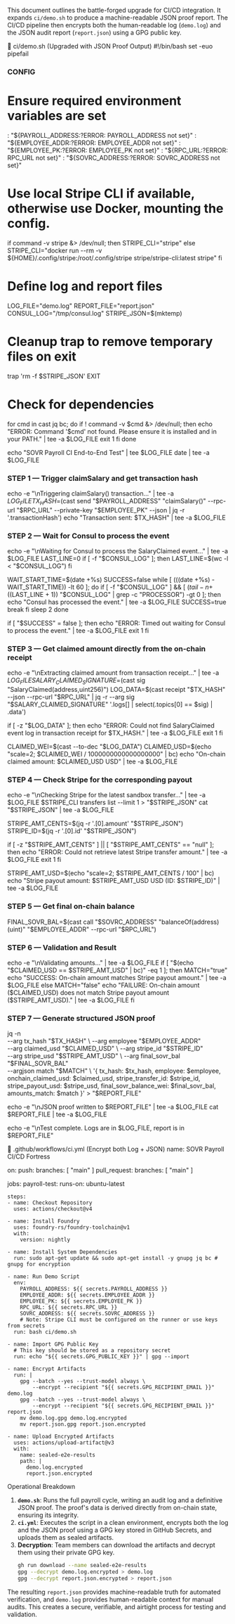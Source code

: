 This document outlines the battle-forged upgrade for CI/CD integration. It expands `ci/demo.sh` to produce a machine-readable JSON proof report. The CI/CD pipeline then encrypts both the human-readable log (`demo.log`) and the JSON audit report (`report.json`) using a GPG public key.

📜 ci/demo.sh (Upgraded with JSON Proof Output)
#!/bin/bash
set -euo pipefail

### CONFIG
# Ensure required environment variables are set
: "${PAYROLL_ADDRESS:?ERROR: PAYROLL_ADDRESS not set}"
: "${EMPLOYEE_ADDR:?ERROR: EMPLOYEE_ADDR not set}"
: "${EMPLOYEE_PK:?ERROR: EMPLOYEE_PK not set}"
: "${RPC_URL:?ERROR: RPC_URL not set}"
: "${SOVRC_ADDRESS:?ERROR: SOVRC_ADDRESS not set}"

# Use local Stripe CLI if available, otherwise use Docker, mounting the config.
if command -v stripe &> /dev/null; then
    STRIPE_CLI="stripe"
else
    STRIPE_CLI="docker run --rm -v ${HOME}/.config/stripe:/root/.config/stripe stripe/stripe-cli:latest stripe"
fi

# Define log and report files
LOG_FILE="demo.log"
REPORT_FILE="report.json"
CONSUL_LOG="/tmp/consul.log"
STRIPE_JSON=$(mktemp)

# Cleanup trap to remove temporary files on exit
trap 'rm -f $STRIPE_JSON' EXIT

# Check for dependencies
for cmd in cast jq bc; do
    if ! command -v $cmd &> /dev/null; then
        echo "ERROR: Command '$cmd' not found. Please ensure it is installed and in your PATH." | tee -a $LOG_FILE
        exit 1
    fi
done

echo "SOVR Payroll CI End-to-End Test" | tee $LOG_FILE
date | tee -a $LOG_FILE

### STEP 1 — Trigger claimSalary and get transaction hash
echo -e "\nTriggering claimSalary() transaction..." | tee -a $LOG_FILE
TX_HASH=$(cast send "$PAYROLL_ADDRESS" "claimSalary()" --rpc-url "$RPC_URL" --private-key "$EMPLOYEE_PK" --json | jq -r '.transactionHash')
echo "Transaction sent: $TX_HASH" | tee -a $LOG_FILE

### STEP 2 — Wait for Consul to process the event
echo -e "\nWaiting for Consul to process the SalaryClaimed event..." | tee -a $LOG_FILE
LAST_LINE=0
if [ -f "$CONSUL_LOG" ]; then
    LAST_LINE=$(wc -l < "$CONSUL_LOG")
fi

WAIT_START_TIME=$(date +%s)
SUCCESS=false
while [ $(($(date +%s) - WAIT_START_TIME)) -lt 60 ]; do
    if [ -f "$CONSUL_LOG" ] && [ $(tail -n +$((LAST_LINE + 1)) "$CONSUL_LOG" | grep -c "PROCESSOR") -gt 0 ]; then
        echo "Consul has processed the event." | tee -a $LOG_FILE
        SUCCESS=true
        break
    fi
    sleep 2
done

if [ "$SUCCESS" = false ]; then
    echo "ERROR: Timed out waiting for Consul to process the event." | tee -a $LOG_FILE
    exit 1
fi

### STEP 3 — Get claimed amount directly from the on-chain receipt
echo -e "\nExtracting claimed amount from transaction receipt..." | tee -a $LOG_FILE
SALARY_CLAIMED_SIGNATURE=$(cast sig "SalaryClaimed(address,uint256)")
LOG_DATA=$(cast receipt "$TX_HASH" --json --rpc-url "$RPC_URL" | jq -r --arg sig "$SALARY_CLAIMED_SIGNATURE" '.logs[] | select(.topics[0] == $sig) | .data')

if [ -z "$LOG_DATA" ]; then
    echo "ERROR: Could not find SalaryClaimed event log in transaction receipt for $TX_HASH." | tee -a $LOG_FILE
    exit 1
fi

CLAIMED_WEI=$(cast --to-dec "$LOG_DATA")
CLAIMED_USD=$(echo "scale=2; $CLAIMED_WEI / 1000000000000000000" | bc)
echo "On-chain claimed amount: $CLAIMED_USD USD" | tee -a $LOG_FILE

### STEP 4 — Check Stripe for the corresponding payout
echo -e "\nChecking Stripe for the latest sandbox transfer..." | tee -a $LOG_FILE
$STRIPE_CLI transfers list --limit 1 > "$STRIPE_JSON"
cat "$STRIPE_JSON" | tee -a $LOG_FILE

STRIPE_AMT_CENTS=$(jq -r '.[0].amount' "$STRIPE_JSON")
STRIPE_ID=$(jq -r '.[0].id' "$STRIPE_JSON")

if [ -z "$STRIPE_AMT_CENTS" ] || [ "$STRIPE_AMT_CENTS" == "null" ]; then
    echo "ERROR: Could not retrieve latest Stripe transfer amount." | tee -a $LOG_FILE
    exit 1
fi

STRIPE_AMT_USD=$(echo "scale=2; $STRIPE_AMT_CENTS / 100" | bc)
echo "Stripe payout amount: $STRIPE_AMT_USD USD (ID: $STRIPE_ID)" | tee -a $LOG_FILE

### STEP 5 — Get final on-chain balance
FINAL_SOVR_BAL=$(cast call "$SOVRC_ADDRESS" "balanceOf(address)(uint)" "$EMPLOYEE_ADDR" --rpc-url "$RPC_URL")

### STEP 6 — Validation and Result
echo -e "\nValidating amounts..." | tee -a $LOG_FILE
if [ "$(echo "$CLAIMED_USD == $STRIPE_AMT_USD" | bc)" -eq 1 ]; then
  MATCH="true"
  echo "SUCCESS: On-chain amount matches Stripe payout amount." | tee -a $LOG_FILE
else
  MATCH="false"
  echo "FAILURE: On-chain amount ($CLAIMED_USD) does not match Stripe payout amount ($STRIPE_AMT_USD)." | tee -a $LOG_FILE
fi

### STEP 7 — Generate structured JSON proof
jq -n \
  --arg tx_hash "$TX_HASH" \
  --arg employee "$EMPLOYEE_ADDR" \
  --arg claimed_usd "$CLAIMED_USD" \
  --arg stripe_id "$STRIPE_ID" \
  --arg stripe_usd "$STRIPE_AMT_USD" \
  --arg final_sovr_bal "$FINAL_SOVR_BAL" \
  --argjson match "$MATCH" \
  '{ tx_hash: $tx_hash, employee: $employee, onchain_claimed_usd: $claimed_usd, stripe_transfer_id: $stripe_id, stripe_payout_usd: $stripe_usd, final_sovr_balance_wei: $final_sovr_bal, amounts_match: $match }' > "$REPORT_FILE"

echo -e "\nJSON proof written to $REPORT_FILE" | tee -a $LOG_FILE
cat $REPORT_FILE | tee -a $LOG_FILE

echo -e "\nTest complete. Logs are in $LOG_FILE, report is in $REPORT_FILE"

📜 .github/workflows/ci.yml (Encrypt both Log + JSON)
name: SOVR Payroll CI/CD Fortress

on:
  push:
    branches: [ "main" ]
  pull_request:
    branches: [ "main" ]

jobs:
  payroll-test:
    runs-on: ubuntu-latest

    steps:
    - name: Checkout Repository
      uses: actions/checkout@v4

    - name: Install Foundry
      uses: foundry-rs/foundry-toolchain@v1
      with:
        version: nightly

    - name: Install System Dependencies
      run: sudo apt-get update && sudo apt-get install -y gnupg jq bc # gnupg for encryption

    - name: Run Demo Script
      env:
        PAYROLL_ADDRESS: ${{ secrets.PAYROLL_ADDRESS }}
        EMPLOYEE_ADDR: ${{ secrets.EMPLOYEE_ADDR }}
        EMPLOYEE_PK: ${{ secrets.EMPLOYEE_PK }}
        RPC_URL: ${{ secrets.RPC_URL }}
        SOVRC_ADDRESS: ${{ secrets.SOVRC_ADDRESS }}
        # Note: Stripe CLI must be configured on the runner or use keys from secrets
      run: bash ci/demo.sh

    - name: Import GPG Public Key
      # This key should be stored as a repository secret
      run: echo "${{ secrets.GPG_PUBLIC_KEY }}" | gpg --import

    - name: Encrypt Artifacts
      run: |
        gpg --batch --yes --trust-model always \
            --encrypt --recipient "${{ secrets.GPG_RECIPIENT_EMAIL }}" demo.log
        gpg --batch --yes --trust-model always \
            --encrypt --recipient "${{ secrets.GPG_RECIPIENT_EMAIL }}" report.json
        mv demo.log.gpg demo.log.encrypted
        mv report.json.gpg report.json.encrypted

    - name: Upload Encrypted Artifacts
      uses: actions/upload-artifact@v3
      with:
        name: sealed-e2e-results
        path: |
          demo.log.encrypted
          report.json.encrypted

Operational Breakdown
1.  **`demo.sh`**: Runs the full payroll cycle, writing an audit log and a definitive JSON proof. The proof's data is derived directly from on-chain state, ensuring its integrity.
2.  **`ci.yml`**: Executes the script in a clean environment, encrypts both the log and the JSON proof using a GPG key stored in GitHub Secrets, and uploads them as sealed artifacts.
3.  **Decryption**: Team members can download the artifacts and decrypt them using their private GPG key.
    ```bash
    gh run download --name sealed-e2e-results
    gpg --decrypt demo.log.encrypted > demo.log
    gpg --decrypt report.json.encrypted > report.json
    ```
The resulting `report.json` provides machine-readable truth for automated verification, and `demo.log` provides human-readable context for manual audits. This creates a secure, verifiable, and airtight process for testing and validation.